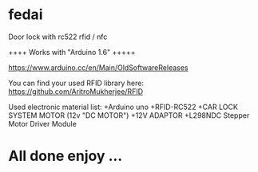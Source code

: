 # fedai

Door lock with rc522 rfid / nfc


++++ Works with "Arduino 1.6" +++++

https://www.arduino.cc/en/Main/OldSoftwareReleases




You can find your used RFID library here: https://github.com/AritroMukherjee/RFID


Used electronic material list:
+Arduino uno
+RFID-RC522
+CAR LOCK SYSTEM MOTOR (12v "DC MOTOR")
+12V ADAPTOR
+L298NDC Stepper Motor Driver Module 


# All done enjoy ...

